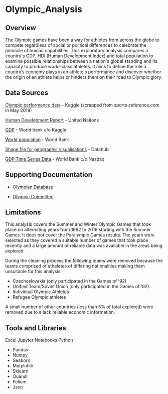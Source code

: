 # Olympic_Analysis

## Overview
The Olympic games have been a way for athletes from across the globe to compete regardless of social or political differences to celebrate the pinnacle of human capabilities.  This exploratory analysis compares a country's GDP, HDI (Human Development Index) and total population to examine possible relationships between a nation's global standing and its capacity to produce world-class athletes. It aims to define the role a country’s economy plays in an athlete's performance and discover whether the origin of an athlete helps or hinders them on their road to Olympic glory. 

## Data Sources

[Olympic performance data]( https://www.kaggle.com/datasets/heesoo37/120-years-of-olympic-history-athletes-and-results) - Kaggle (scrapped from sports-reference.com in May 2018) 

[Human Development Report](https://hdr.undp.org/data-center/human-development-index#/indicies/HDI) -  United Nations 

[GDP](https://www.kaggle.com/datasets/tunguz/country-regional-and-world-gdp) - World bank c/o Kaggle 

[World population](https://data.worldbank.org/indicator/SP.POP.TOTL) - World Bank

[Shape file for geographic visualisations](https://datahub.io/core/geo-countries#resource-countries) - Datahub

[GDP Time Series Data](https://data.nasdaq.com/databases/WB/data) - World Bank c/o Nasdaq

## Supporting Documentation
 - [Olympian Database](https://www.olympiandatabase.com/index.php?id=13738&L=1)

 - [Olympic Committee](https://olympics.com/ioc)

## Limitations

This analysis covers the Summer and Winter Olympic Games that took place on alternating years from 1992 to 2016 starting with the Summer Games. It does not cover the Paralympic Games results. The years were selected as they covered a suitable number of games that took place recently and a large amount of reliable data was available in the areas being explored.  

During the cleaning process the following teams were removed because the teams comprised of atheletes of differing nationalities making them unsuitable for this analysis. 
 - Czechoslovakia (only participated in the Games of '92)
 - Unified Team/Soviet Union (only participated in the Games of '92)
 - Individual Olympic Athletes
 - Refugee Olympic athletes

A small number of other countries (less than 5% of total explored) were removed due to a lack reliable economic information.

## Tools and Libraries
Excel
Jupyter Notebooks
Python 
 - Pandas
 - Numpy 
 - Seaborn
 - Matplotlib
 - Sklearn
 - Quandl
 - Folium
 - Json
